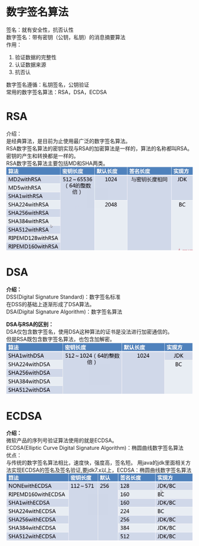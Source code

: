 数字签名算法
====
签名：就有安全性，抗否认性   
数字签名：带有密钥（公钥，私钥）的消息摘要算法   
作用：   
1. 验证数据的完整性   
2. 认证数据来源   
3. 抗否认  

数字签名遵循：私钥签名，公钥验证   
常用的数字签名算法：RSA，DSA，ECDSA  

RSA
===
介绍：   
是经典算法，是目前为止使用最广泛的数字签名算法。  
RSA数字签名算法的密钥实现与RSA的加密算法是一样的，算法的名称都叫RSA。密钥的产生和转换都是一样的。  
RSA数字签名算法主要包括MD和SHA两类。  
![Image text](https://raw.githubusercontent.com/mynameiscuining/encryption/master/encryption-digital-signature/rsa.jpg)  

DSA
===
**介绍：**   
DSS(Digital Signature Standard)：数字签名标准   
在DSS的基础上逐渐形成了DSA算法。   
DSA(Digital Signature Algorithm)：数字签名算法  

**DSA与RSA的区别：**   
DSA仅包含数字签名，使用DSA这种算法的证书是没法进行加密通信的。   
但是RSA既包含数字签名算法，也包含加解密。  
![Image text](https://raw.githubusercontent.com/mynameiscuining/encryption/master/encryption-digital-signature/dsa.jpg)  

ECDSA
=== 
**介绍：**    
微软产品的序列号验证算法使用的就是ECDSA。  
ECDSA(Elliptic Curve Digital Signature Algorithm)：椭圆曲线数字签名算法  
优点：   
与传统的数字签名算法相比，速度快，强度高，签名短。 
用java的jdk里面相关方法实现ECDSA的签名及签名验证,要jdk7.x以上，ECDSA：椭圆曲线数字签名算法   
![Image text](https://raw.githubusercontent.com/mynameiscuining/encryption/master/encryption-digital-signature/ecdsa.jpg)  



